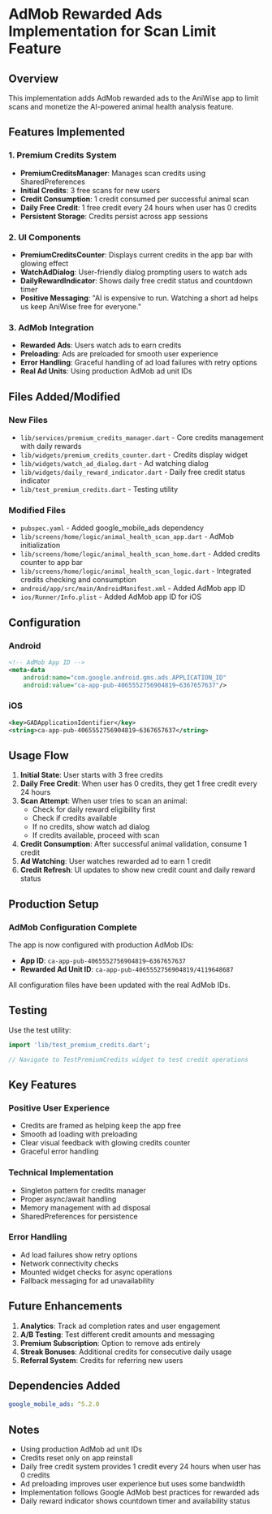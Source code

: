 # AdMob Rewarded Ads Implementation for Scan Limit Feature

## Overview
This implementation adds AdMob rewarded ads to the AniWise app to limit scans and monetize the AI-powered animal health analysis feature.

## Features Implemented

### 1. Premium Credits System
- **PremiumCreditsManager**: Manages scan credits using SharedPreferences
- **Initial Credits**: 3 free scans for new users
- **Credit Consumption**: 1 credit consumed per successful animal scan
- **Daily Free Credit**: 1 free credit every 24 hours when user has 0 credits
- **Persistent Storage**: Credits persist across app sessions

### 2. UI Components
- **PremiumCreditsCounter**: Displays current credits in the app bar with glowing effect
- **WatchAdDialog**: User-friendly dialog prompting users to watch ads
- **DailyRewardIndicator**: Shows daily free credit status and countdown timer
- **Positive Messaging**: "AI is expensive to run. Watching a short ad helps us keep AniWise free for everyone."

### 3. AdMob Integration
- **Rewarded Ads**: Users watch ads to earn credits
- **Preloading**: Ads are preloaded for smooth user experience
- **Error Handling**: Graceful handling of ad load failures with retry options
- **Real Ad Units**: Using production AdMob ad unit IDs

## Files Added/Modified

### New Files
- `lib/services/premium_credits_manager.dart` - Core credits management with daily rewards
- `lib/widgets/premium_credits_counter.dart` - Credits display widget
- `lib/widgets/watch_ad_dialog.dart` - Ad watching dialog
- `lib/widgets/daily_reward_indicator.dart` - Daily free credit status indicator
- `lib/test_premium_credits.dart` - Testing utility

### Modified Files
- `pubspec.yaml` - Added google_mobile_ads dependency
- `lib/screens/home/logic/animal_health_scan_app.dart` - AdMob initialization
- `lib/screens/home/logic/animal_health_scan_home.dart` - Added credits counter to app bar
- `lib/screens/home/logic/animal_health_scan_logic.dart` - Integrated credits checking and consumption
- `android/app/src/main/AndroidManifest.xml` - Added AdMob app ID
- `ios/Runner/Info.plist` - Added AdMob app ID for iOS

## Configuration

### Android
```xml
<!-- AdMob App ID -->
<meta-data
    android:name="com.google.android.gms.ads.APPLICATION_ID"
    android:value="ca-app-pub-4065552756904819~6367657637"/>
```

### iOS
```xml
<key>GADApplicationIdentifier</key>
<string>ca-app-pub-4065552756904819~6367657637</string>
```

## Usage Flow

1. **Initial State**: User starts with 3 free credits
2. **Daily Free Credit**: When user has 0 credits, they get 1 free credit every 24 hours
3. **Scan Attempt**: When user tries to scan an animal:
   - Check for daily reward eligibility first
   - Check if credits available
   - If no credits, show watch ad dialog
   - If credits available, proceed with scan
4. **Credit Consumption**: After successful animal validation, consume 1 credit
5. **Ad Watching**: User watches rewarded ad to earn 1 credit
6. **Credit Refresh**: UI updates to show new credit count and daily reward status

## Production Setup

### AdMob Configuration Complete
The app is now configured with production AdMob IDs:
- **App ID**: `ca-app-pub-4065552756904819~6367657637`
- **Rewarded Ad Unit ID**: `ca-app-pub-4065552756904819/4119648687`

All configuration files have been updated with the real AdMob IDs.

## Testing

Use the test utility:
```dart
import 'lib/test_premium_credits.dart';

// Navigate to TestPremiumCredits widget to test credit operations
```

## Key Features

### Positive User Experience
- Credits are framed as helping keep the app free
- Smooth ad loading with preloading
- Clear visual feedback with glowing credits counter
- Graceful error handling

### Technical Implementation
- Singleton pattern for credits manager
- Proper async/await handling
- Memory management with ad disposal
- SharedPreferences for persistence

### Error Handling
- Ad load failures show retry options
- Network connectivity checks
- Mounted widget checks for async operations
- Fallback messaging for ad unavailability

## Future Enhancements

1. **Analytics**: Track ad completion rates and user engagement
2. **A/B Testing**: Test different credit amounts and messaging
3. **Premium Subscription**: Option to remove ads entirely
4. **Streak Bonuses**: Additional credits for consecutive daily usage
5. **Referral System**: Credits for referring new users

## Dependencies Added
```yaml
google_mobile_ads: ^5.2.0
```

## Notes
- Using production AdMob ad unit IDs
- Credits reset only on app reinstall
- Daily free credit system provides 1 credit every 24 hours when user has 0 credits
- Ad preloading improves user experience but uses some bandwidth
- Implementation follows Google AdMob best practices for rewarded ads
- Daily reward indicator shows countdown timer and availability status